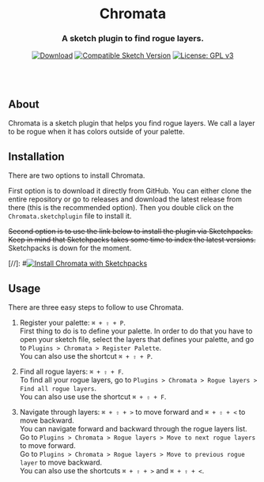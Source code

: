 <div align="center">

# Chromata

### A sketch plugin to find rogue layers.

[![Download](https://img.shields.io/badge/Version-v0.5.5-%2346c018)](https://github.com/vladimir-ionita/Chromata/releases/download/v0.5.5/chromata.sketchplugin.zip)
[![Compatible Sketch Version](https://img.shields.io/badge/Sketch-v66.1-%2346c018)](https://www.sketch.com/)
[![License: GPL v3](https://img.shields.io/badge/license-GPL%20v3-blue.svg)](https://www.gnu.org/licenses/gpl-3.0)

</div>
<br></br>

## About

Chromata is a sketch plugin that helps you find rogue layers. We call a layer to be rogue when it has colors outside of your palette.


## Installation

There are two options to install Chromata.

First option is to download it directly from GitHub. You can either clone the entire repository or go to releases and download the latest release from there (this is the recommended option). Then you double click on the `Chromata.sketchplugin` file to install it. 

~~Second option is to use the link below to install the plugin via Sketchpacks. Keep in mind that Sketchpacks takes some time to index the latest versions.~~ Sketchpacks is down for the moment.

[//]: #[![Install Chromata with Sketchpacks](http://sketchpacks-com.s3.amazonaws.com/assets/badges/sketchpacks-badge-install.png "Install Chromata with Sketchpacks")](https://sketchpacks.com/abnamrocoesd/Chromata/install)

## Usage

There are three easy steps to follow to use Chromata.

1. Register your palette: `⌘ + ⇧ + P`.  
   First thing to do is to define your palette. 
   In order to do that you have to open your sketch file, select the layers that defines your palette,
   and go to `Plugins > Chromata > Register Palette`.  
   You can also use the shortcut `⌘ + ⇧ + P`.

2. Find all rogue layers: `⌘ + ⇧ + F`.  
   To find all your rogue layers, go to `Plugins > Chromata > Rogue layers > Find all rogue layers`.   
   You can also use use the shortcut `⌘ + ⇧ + F`.

3. Navigate through layers: `⌘ + ⇧ + >` to move forward and `⌘ + ⇧ + <` to move backward.  
   You can navigate forward and backward through the rogue layers list.  
   Go to `Plugins > Chromata > Rogue layers > Move to next rogue layers` to move forward.  
   Go to `Plugins > Chromata > Rogue layers > Move to previous rogue layer` to move backward.  
   You can also use the shortcuts `⌘ + ⇧ + >` and `⌘ + ⇧ + <`.
